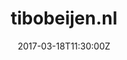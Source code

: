 ---
date: 2017-03-18T11:30:00Z
description: "Blog of programmer Tibo Beijen"
license: ""
licenseLink: ""
sitelink: https://www.tibobeijen.nl/
sourceLink: https://github.com/TBeijen/tbnl-hugo
tags:
- personal
- programming
- blog
image: tibobeijennl.jpg
title: tibobeijen.nl
---